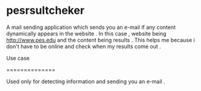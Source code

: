 pesrsultcheker
==============

A mail sending application which sends you an e-mail if any content dynamically appears in the website . 
In this case , website being http://www.pes.edu and the content being results . 
This helps me because i don't have to be online and check when my results come out .

Use case

==============

Used only for detecting information and sending you an e-mail .
